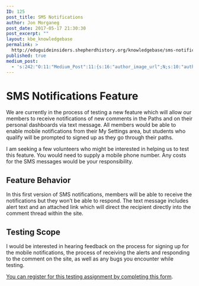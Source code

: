 ```yaml
---
ID: 125
post_title: SMS Notifications
author: Jon Morganeg
post_date: 2017-05-17 21:30:30
post_excerpt: ""
layout: kbe_knowledgebase
permalink: >
  http://eduguideinsiders.shepherdhistory.org/knowledgebase/sms-notifications/
published: true
medium_post:
  - 's:242:"O:11:"Medium_Post":11:{s:16:"author_image_url";N;s:10:"author_url";N;s:11:"byline_name";N;s:12:"byline_email";N;s:10:"cross_link";N;s:2:"id";N;s:21:"follower_notification";N;s:7:"license";N;s:14:"publication_id";N;s:6:"status";N;s:3:"url";N;}";'
---
```

<h1>SMS Notifications Feature</h1>
<p></p>
<p>We are currently in the process of testing a new feature which will allow our members to receive notifications of new comments in the Paths and on their personal dashboards via text message. All members would be able to enable mobile notifications from their My Settings area, but students who qualify will be prompted to signed up as they go through their paths.</p>
<p></p>
<p>I am seeking a few volunteers who might be interested in helping us to test this feature. You would need to supply a mobile phone number. Any costs for the SMS messages would be your responsibility.</p>
<h2>Feature Behavior</h2>
<p>In this first version of SMS notifications, members will be able to receive the notifications but they won’t be able to respond. The text message includes alert text and an attached link which will direct the recipient directly into the comment thread within the site.</p>
<h2>Testing Scope</h2>
<p>I would be interested in hearing feedback on the process for signing up for the mobile notifications, the process of receiving the alerts and responding to the comment on the site, as well as any bugs you encounter while testing.</p>
<p></p>
<p><a href="https://goo.gl/forms/Xk5waJckUkEqPPZJ2">You can register for this testing assignment by completing this form</a>.</p>